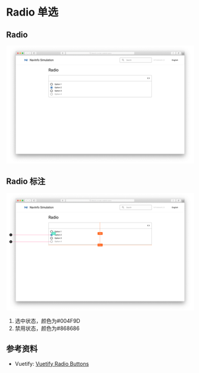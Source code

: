 # Radio 单选

## Radio 

![UI Framework Selection - Radio](../../../imgs/ns_ui_framework/components/selection/radio.png)

## Radio 标注

![UI Framework Selection - Radio Measure](../../../imgs/ns_ui_framework_measure/components/selection/radio.png)

1. 选中状态，颜色为#004F9D
2. 禁用状态，颜色为#868686

## 参考资料

* Vuetify: [Vuetify Radio Buttons](https://vuetifyjs.com/en/components/radio-buttons/)